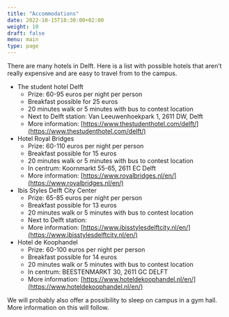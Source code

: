 ```yaml
---
title: "Accommodations"
date: 2022-10-15T18:30:00+02:00
weight: 10
draft: false
menu: main
type: page
---
```

There are many hotels in Delft. Here is a list with possible hotels that aren’t really
expensive and are easy to travel from to the campus.
* The student hotel Delft
  * Prize: 60-95 euros per night per person
  * Breakfast possible for 25 euros
  * 20 minutes walk or 5 minutes with bus to contest location
  * Next to Delft station: Van Leeuwenhoekpark 1, 2611 DW, Delft
  * More information: [https://www.thestudenthotel.com/delft/](https://www.thestudenthotel.com/delft/)
* Hotel Royal Bridges
  * Prize: 60-110 euros per night per person
  * Breakfast possible for 15 euros
  * 20 minutes walk or 5 minutes with bus to contest location
  * In centrum: Koornmarkt 55-65, 2611 EC Delft
  * More information: [https://www.royalbridges.nl/en/](https://www.royalbridges.nl/en/)
* Ibis Styles Delft City Center
  * Prize: 65-85 euros per night per person
  * Breakfast possible for 13 euros
  * 20 minutes walk or 5 minutes with bus to contest location
  * Next to Delft station:
  * More information: [https://www.ibisstylesdelftcity.nl/en/](https://www.ibisstylesdelftcity.nl/en/)
* Hotel de Koophandel
  * Prize: 60-100 euros per night per person
  * Breakfast possible for 14 euros
  * 20 minutes walk or 5 minutes with bus to contest location
  * In centrum: BEESTENMARKT 30, 2611 GC DELFT
  * More information: [https://www.hoteldekoophandel.nl/en/](https://www.hoteldekoophandel.nl/en/)

We will probably also offer a possibility to sleep on campus in a gym hall. More
information on this will follow.
